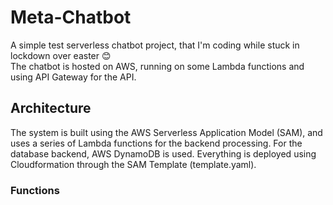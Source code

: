Meta-Chatbot
=======
A simple test serverless chatbot project, that I'm coding while stuck in lockdown over easter 😊 <br>
The chatbot is hosted on AWS, running on some Lambda functions and using API Gateway for the API. 

## Architecture
The system is built using the AWS Serverless Application Model (SAM), and uses a series of Lambda functions for the backend processing. For the database backend, AWS DynamoDB is used. Everything is deployed using Cloudformation through the SAM Template (template.yaml).

### Functions
#### 